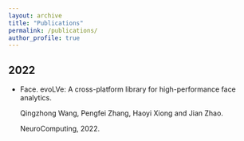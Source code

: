 ```yaml
---
layout: archive
title: "Publications"
permalink: /publications/
author_profile: true
---
```


## 2022
* Face. evoLVe: A cross-platform library for high-performance face analytics.

  Qingzhong Wang, Pengfei Zhang, Haoyi Xiong and Jian Zhao.
  
  NeuroComputing, 2022.


